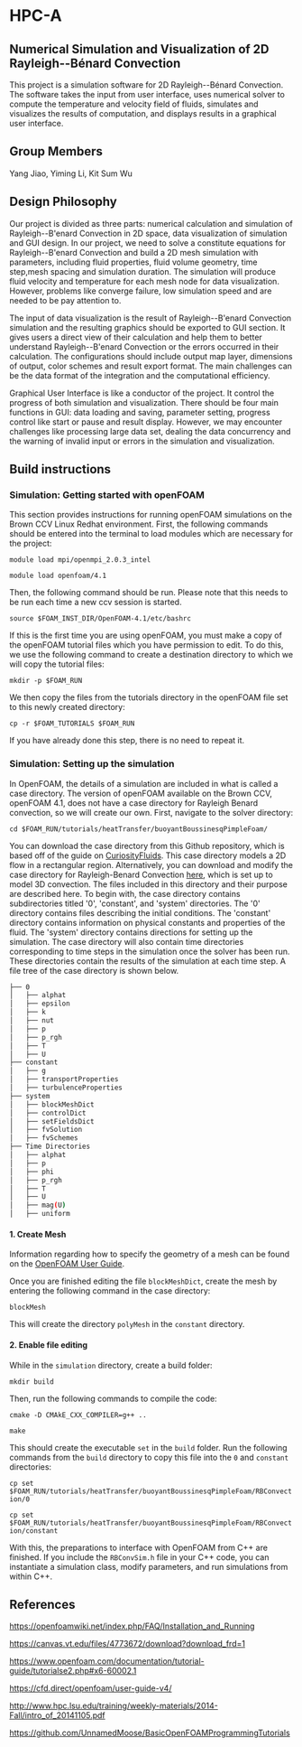# HPC-A
## Numerical Simulation and Visualization of 2D Rayleigh--Bénard Convection
This project is a simulation software for 2D Rayleigh--Bénard Convection. The software takes the input
from user interface, uses numerical solver to compute the temperature and velocity field of fluids,
simulates and visualizes the results of computation, and displays results in a graphical user interface.

## Group Members
Yang Jiao, Yiming Li, Kit Sum Wu  

## Design Philosophy
Our project is divided as three parts: numerical calculation and simulation of Rayleigh--B\'enard Convection in 2D space, data visualization of simulation and GUI design. In our project, we need to solve a constitute equations for Rayleigh--B\'enard Convection and  build a 2D mesh simulation with parameters, including fluid properties, fluid volume geometry, time step,mesh spacing and simulation duration. The simulation will produce fluid velocity and temperature for each mesh node for data visualization. However, problems like converge failure, low simulation speed and are needed to be pay attention to.
 
The input of data visualization is the result of Rayleigh--B\'enard Convection simulation and the resulting graphics should be exported to GUI section. It gives users a direct view of their calculation and help them to better understand Rayleigh--B\'enard Convection or the errors occurred in their calculation. The configurations should include output map layer, dimensions of output, color schemes and result export format. The main challenges can be the data format of the integration and the computational efficiency.
 
Graphical User Interface is like a conductor of the project. It control the progress of both simulation and visualization. There should be four main functions in GUI: data loading and saving, parameter setting, progress control like start or pause and result display. However, we may encounter challenges like processing large data set, dealing the data concurrency and the warning of invalid input or errors in the simulation and visualization.

## Build instructions
### Simulation: Getting started with openFOAM
This section provides instructions for running openFOAM simulations on the Brown CCV Linux Redhat environment. First, the following commands should be entered into the terminal to load modules which are necessary for the project:

`module load mpi/openmpi_2.0.3_intel`

`module load openfoam/4.1`

Then, the following command should be run. Please note that this needs to be run each time a new ccv session is started.

`source $FOAM_INST_DIR/OpenFOAM-4.1/etc/bashrc`

If this is the first time you are using openFOAM, you must make a copy of the openFOAM tutorial files which you have permission to edit. To do this, we use the following command to create a destination directory to which we will copy the tutorial files:

`mkdir -p $FOAM_RUN`

We then copy the files from the tutorials directory in the openFOAM file set to this newly created directory:

`cp -r $FOAM_TUTORIALS $FOAM_RUN`

If you have already done this step, there is no need to repeat it.

### Simulation: Setting up the simulation
In OpenFOAM, the details of a simulation are included in what is called a case directory. The version of openFOAM available on the Brown CCV, openFOAM 4.1, does not have a case directory for Rayleigh Benard convection, so we will create our own. First, navigate to the solver directory:

`cd $FOAM_RUN/tutorials/heatTransfer/buoyantBoussinesqPimpleFoam/`

You can download the case directory from this Github repository, which is based off of the guide on [CuriosityFluids](https://curiosityfluids.com/2017/06/12/rayleigh-benard-convection-using-buoyantboussinesqpimplefoam/). This case directory models a 2D flow in a rectangular region. Alternatively, you can download and modify the case directory for Rayleigh-Benard Convection [here](https://github.com/OpenFOAM/OpenFOAM-6/tree/master/tutorials/heatTransfer/buoyantBoussinesqPimpleFoam/BernardCells), which is set up to model 3D convection. The files included in this directory and their purpose are described here. To begin with, the case directory contains subdirectories titled '0', 'constant', and 'system' directories. The '0' directory contains files describing the initial conditions. The 'constant' directory contains information on physical constants and properties of the fluid. The 'system' directory contains directions for setting up the simulation. The case directory will also contain time directories corresponding to time steps in the simulation once the solver has been run. These directories contain the results of the simulation at each time step. A file tree of the case directory is shown below.

```bash
├── 0
│   ├── alphat
│   ├── epsilon
│   ├── k
│   ├── nut
│   ├── p
│   ├── p_rgh
│   ├── T
│   ├── U
├── constant
│   ├── g
│   ├── transportProperties
│   ├── turbulenceProperties
├── system
│   ├── blockMeshDict
│   ├── controlDict
│   ├── setFieldsDict
│   ├── fvSolution
│   ├── fvSchemes
├── Time Directories
│   ├── alphat
│   ├── p
│   ├── phi
│   ├── p_rgh
│   ├── T
│   ├── U
│   ├── mag(U)
│   ├── uniform
```

#### 1. Create Mesh
Information regarding how to specify the geometry of a mesh can be found on the [OpenFOAM User Guide](https://cfd.direct/openfoam/user-guide/v4-mesh-description/).

Once you are finished editing the file `blockMeshDict`, create the mesh by entering the following command in the case directory:

`blockMesh`

This will create the directory `polyMesh` in the `constant` directory. 

#### 2. Enable file editing

While in the `simulation` directory, create a build folder:

`mkdir build`

Then, run the following commands to compile the code:

`cmake -D CMAkE_CXX_COMPILER=g++ ..`

`make`

This should create the executable `set` in the `build` folder. Run the following commands from the `build` directory to copy this file into the `0` and `constant` directories:

`cp set $FOAM_RUN/tutorials/heatTransfer/buoyantBoussinesqPimpleFoam/RBConvection/0`

`cp set $FOAM_RUN/tutorials/heatTransfer/buoyantBoussinesqPimpleFoam/RBConvection/constant`

With this, the preparations to interface with OpenFOAM from C++ are finished. If you include the `RBConvSim.h` file in your C++ code, you can instantiate a simulation class, modify parameters, and run simulations from within C++.

## References
https://openfoamwiki.net/index.php/FAQ/Installation_and_Running

https://canvas.vt.edu/files/4773672/download?download_frd=1

https://www.openfoam.com/documentation/tutorial-guide/tutorialse2.php#x6-60002.1

https://cfd.direct/openfoam/user-guide-v4/

http://www.hpc.lsu.edu/training/weekly-materials/2014-Fall/intro_of_20141105.pdf

https://github.com/UnnamedMoose/BasicOpenFOAMProgrammingTutorials
